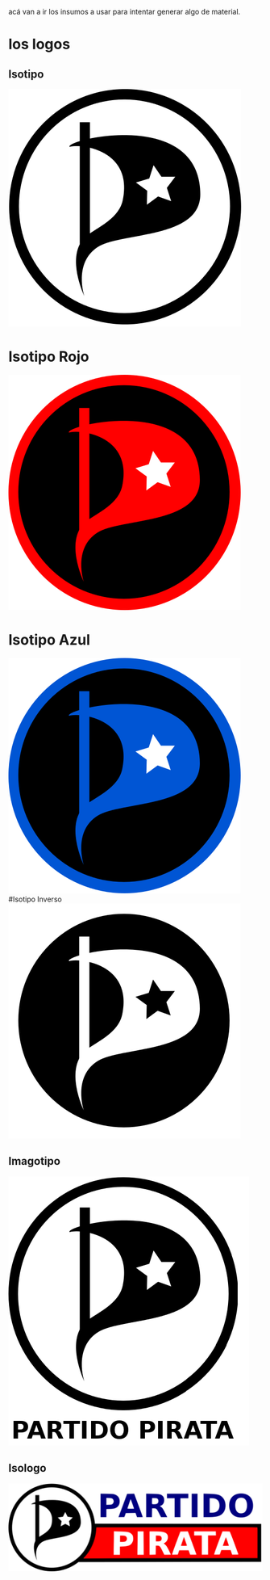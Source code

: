 acá van a ir los insumos a usar para intentar generar algo de material.

# los logos
## Isotipo
![isotipo](https://raw.githubusercontent.com/xhirdelx/ppcl-imagen/master/propaganda/insumos/isotipo.png)
# Isotipo Rojo
![isotipo-rojo](https://raw.githubusercontent.com/xhirdelx/ppcl-imagen/master/propaganda/insumos/isotipo.1.png)
# Isotipo Azul
![isotipo-azul](https://raw.githubusercontent.com/xhirdelx/ppcl-imagen/master/propaganda/insumos/isotipo.2.png)
#Isotipo Inverso
![isotipo-azul](https://raw.githubusercontent.com/xhirdelx/ppcl-imagen/master/propaganda/insumos/isotipo.3.png)

## Imagotipo
![ppcl-imagotipo](https://raw.githubusercontent.com/xhirdelx/ppcl-imagen/master/propaganda/insumos/imagotipo.png)

## Isologo
![ppcl-isologo](https://raw.githubusercontent.com/xhirdelx/ppcl-imagen/master/propaganda/insumos/isologo.png)

